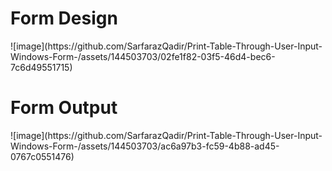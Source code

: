 <h1> Form Design </h1>
![image](https://github.com/SarfarazQadir/Print-Table-Through-User-Input-Windows-Form-/assets/144503703/02fe1f82-03f5-46d4-bec6-7c6d49551715)
<h1> Form Output </h1>
![image](https://github.com/SarfarazQadir/Print-Table-Through-User-Input-Windows-Form-/assets/144503703/ac6a97b3-fc59-4b88-ad45-0767c0551476)


